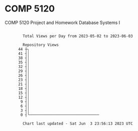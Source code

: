# COMP 5120
COMP 5120 Project and Homework 
Database Systems I

```

        Total Views per Day from 2023-05-02 to 2023-06-03

        Repository Views
      44 ┼╮
      41 ┤│
      38 ┤│
      35 ┤│
      32 ┤│
      29 ┤│
      26 ┤│
      23 ┤│
      21 ┤│
      18 ┤│
      15 ┤│
      12 ┤│
       9 ┤│
       6 ┤│
       3 ┤│
       0 ┤╰───────────────────────────────

        Chart last updated - Sat Jun  3 23:56:13 2023 UTC
        
```
